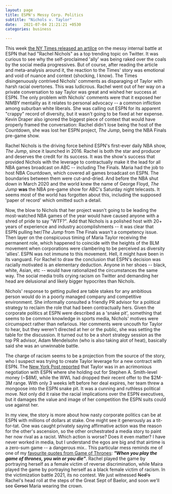 ```yaml
---
layout: page
title: ESPN's Messy Corp. Politics
subtitle: "Nichols v. Taylor"
date:   2021-07-04 21:21:21 +0530
categories: business

---
```


This week [the NY Times released an artilce](https://www.nytimes.com/2021/07/04/sports/basketball/espn-rachel-nichols-maria-taylor.html) on the messy internal battle at ESPN that had "Rachel Nichols" as a top trending topic on Twitter. It was curious to see why the self-proclaimed 'ally' was being raked over the coals by the social media progressives. But of course, after reading the article and meta-analysis around it, the reaction to the Times' story was emotional and void of nuance and context (shocking, I know). The Times disingenuously contrived Nichols' comments as disparaging of Taylor with harsh racial overtones. This was ludicrous. Rachel went out of her way on a private conversation to say Taylor was great and wished her success at ESPN. The only problem with Nichols' comments were that it exposed her NIMBY mentality as it relates to personal advocacy -- a common infliction among suburban white liberals. She was calling out ESPN for its apparent "crappy" record of diversity, but it wasn't going to be fixed at her expense.
Kevin Draper also ignored the biggest piece of context that would have properly framed the conversation: Rachel didn't lose being the host of the Countdown, she was lost her ESPN project, *The Jump*, being the NBA Finals pre-game show.

Rachel Nichols is the driving force behind ESPN's first-ever daily NBA show, *The Jump*, since it launched in 2016. Rachel is both the star and producer and deserves the credit for its success. It was the show's success that provided Nichols with the leverage to contractually make it the lead for all NBA games broadcast on ABC -- including The Finals. Maria had the job to host NBA Countdown, which covered all games broadcast on ESPN. The boundaries between them were cut-and-dried. And before the NBA shut down in March 2020 and the world knew the name of George Floyd, *The Jump* **was** the NBA pre-game show for ABC's Saturday night telecasts. It seems most of the world has forgotten about this, including the supposed 'paper of record' which omitted such a detail.

Now, the blow to Nichols that her project wasn't going to be leading the most-watched NBA games of the year would have caused anyone with a shred of pride to say "WTF?". Add that Nichols is a polished host with 20+ years of experience and industry accomplishments -- it was clear that ESPN pulling her/*The Jump* from The Finals wasn't a competency issue. Then layer on the conspicuous timing of Maria Taylor receiving the permanent role,
which happened to coincide with the heights of the BLM movement when corporations were clambering to be perceived as diversity 'allies'. ESPN was not immune to this movement. Hell, it might have been in its vanguard.
 For Rachel to draw the conclusion that ESPN's decision was racially motivated is an elementary deduction. Anyone in her shoes -- black, white, Asian, etc -- would have rationalized the circumstances the same way. The social media trolls crying racism on Twitter and demanding her head are delusional and likely bigger hypocrites than Nichols.
 
Nichols' response to getting pulled are table stakes for any ambitious person would do in a poorly managed company and competitive environment. She informally consulted a friendly PR advisor for a political strategy to reclaim the role that had been contractually hers. Given the corporate politics at ESPN were described as a 'snake pit', something that seems to be common knowledge in sports media, Nichols' motives were circumspect rather than nefarious. Her comments were uncouth for Taylor to hear, but they weren't directed at her or the public, she was setting the table for the discussion. It turned out to be a short strategy session as the top PR advisor, Adam Mendelsohn (who is also taking alot of heat), basically said she was an unwinnable battle. 


The charge of racism seems to be a projection from the source of the story, who I suspect was trying to create Taylor leverage for a new contract with ESPN. 
The [New York Post reported](https://nypost.com/2021/06/30/maria-taylor-espn-face-divorce-after-near-5-million-offer/) that Taylor was in an acrimonious negotiation with ESPN where she holding out for Stephen A. Smith-level money (~$8M), 
while the WWL had dropped their recent offer to the $2M-3M range. With only 3 weeks left before her deal expires, her team threw a mongoose into the ESPN snake pit. It was a cunning and ruthless political move. Not only did it raise the racial implications over the ESPN executives, but it damages
the value and image of her competition the ESPN suits could use against her. 

In my view, the story is more about how nasty corporate politics can be at ESPN with millions of dollars at stake. One might see it generously as a tit-for-tat. One was caught privately saying affirmative action was the reason for the other's ascension,
so the other orchestrated a media story to paint her now rival as a racist. Which action is worse?  Does it even matter? I have never worked in media, but I understand the egos
are big and that airtime is a zero-sum game -- a dangerous mix.. This particular mess reminds me of one of my [favourite quotes from Game of Thrones](https://www.youtube.com/watch?v=FOvKSrwSl00): **_"When you play the game of thrones, you win or you die"_**. Rachel played the game by portraying herself as a female victim of reverse discrimination, while Maira played the game by portraying herself as a black female victim of racism. In the victimization battle 2021, its no contest. We just witnessed ~~Ned's~~ Rachel's head roll at the steps of the Great Sept of Baelor, and soon we'll see ~~Cersei~~ Maria wearing the crown. 

